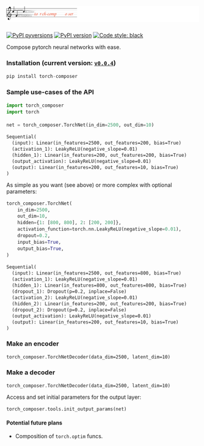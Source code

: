 # ![logo](/docs/imgs/torch_composer.logo.large.svg)

[![PyPI pyversions](https://img.shields.io/pypi/pyversions/torch-composer.svg)](https://pypi.python.org/pypi/torch-composer/)
[![PyPI version](https://badge.fury.io/py/torch-composer.svg)](https://badge.fury.io/py/torch-composer)
[![Code style: black](https://img.shields.io/badge/code%20style-black-000000.svg)](https://github.com/psf/black)

Compose pytorch neural networks with ease.

### Installation (current version: [`v0.0.4`](https://pypi.org/project/torch-composer/))
```python
pip install torch-composer
```

### Sample use-cases of the API
```python
import torch_composer
import torch

net = torch_composer.TorchNet(in_dim=2500, out_dim=10)
```
```
Sequential(
  (input): Linear(in_features=2500, out_features=200, bias=True)
  (activation_1): LeakyReLU(negative_slope=0.01)
  (hidden_1): Linear(in_features=200, out_features=200, bias=True)
  (output_activation): LeakyReLU(negative_slope=0.01)
  (output): Linear(in_features=200, out_features=10, bias=True)
)
```

As simple as you want (see above) or more complex with optional parameters:
```python
torch_composer.TorchNet(
    in_dim=2500,
    out_dim=10,
    hidden={1: [800, 800], 2: [200, 200]},
    activation_function=torch.nn.LeakyReLU(negative_slope=0.01),
    dropout=0.2,
    input_bias=True,
    output_bias=True,
)
```
```
Sequential(
  (input): Linear(in_features=2500, out_features=800, bias=True)
  (activation_1): LeakyReLU(negative_slope=0.01)
  (hidden_1): Linear(in_features=800, out_features=800, bias=True)
  (dropout_1): Dropout(p=0.2, inplace=False)
  (activation_2): LeakyReLU(negative_slope=0.01)
  (hidden_2): Linear(in_features=200, out_features=200, bias=True)
  (dropout_2): Dropout(p=0.2, inplace=False)
  (output_activation): LeakyReLU(negative_slope=0.01)
  (output): Linear(in_features=200, out_features=10, bias=True)
)
```

### Make an encoder
```python=
torch_composer.TorchNetDecoder(data_dim=2500, latent_dim=10)
```

### Make a decoder
```python=
torch_composer.TorchNetDecoder(data_dim=2500, latent_dim=10)
```

Access and set initial parameters for the output layer:
```python=
torch_composer.tools.init_output_params(net)
```

#### Potential future plans

- Composition of `torch.optim` funcs.
